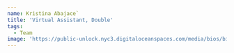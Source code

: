 ```yaml
---
name: Kristina Abajace`
title: 'Virtual Assistant, Double'
tags:
  - Team
image: 'https://public-unlock.nyc3.digitaloceanspaces.com/media/bios/bio-Kristina.png'
---
```


